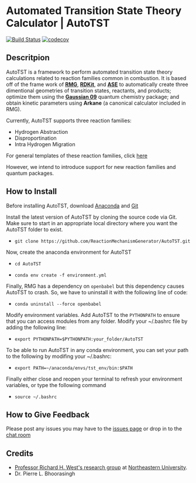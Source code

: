 # Automated Transition State Theory Calculator | AutoTST
[![Build Status](https://travis-ci.com/ReactionMechanismGenerator/AutoTST.svg?branch=master)](https://travis-ci.com/ReactionMechanismGenerator/AutoTST)
[![codecov](https://codecov.io/gh/reactionmechanismgenerator/autotst/branch/master/graph/badge.svg)](https://codecov.io/gh/reactionmechanismgenerator/autotst)

## Descritpion

AutoTST is a framework to perform automated transition state theory calculations related to reaction families common in combustion.
It is based off of the frame work of [**RMG**](rmg.mit.edu), [**RDKit**](http://www.rdkit.org/), and [**ASE**](https://wiki.fysik.dtu.dk/ase/) to automatically create three dimentional geometries of transition states, reactants, and products;
optimize them using the [**Gaussian 09**](http://gaussian.com/) quantum chemistry package; and obtain kinetic parameters using **Arkane** (a canonical calculator included in RMG).

Currently, AutoTST supports three reaction families:
- Hydrogen Abstraction
- Disproportination
- Intra Hydrogen Migration

For general templates of these reaction families, click [here](https://github.com/ReactionMechanismGenerator/RMG-database/blob/master/families/rmg_reaction_families.pdf)

However, we intend to introduce support for new reaction families and quantum packages.


## How to Install

Before installing AutoTST, download [Anaconda](anaconda.com/download/) and [Git](https://git-scm.com/downloads)

Install the latest version of AutoTST by cloning the source code via Git. Make sure to start in an appropriate local directory where you want the AutoTST folder to exist.

- `git clone https://github.com/ReactionMechanismGenerator/AutoTST.git`

Now, create the anaconda environment for AutoTST

- `cd AutoTST`

- `conda env create -f environment.yml`

Finally, RMG has a dependency on `openbabel` but this dependency causes AutoTST to crash. So, we have to uninstall it with the following line of code:

- `conda uninstall --force openbabel`


Modify environment variables. Add AutoTST to the `PYTHONPATH` to ensure that you can access modules from any folder. Modify your ~/.bashrc file by adding the following line:

- `export PYTHONPATH=$PYTHONPATH:your_folder/AutoTST`

To be able to run AutoTST in any conda environment, you can set your path to the following by modifing your ~/.bashrc: 

- `export PATH=~/anaconda/envs/tst_env/bin:$PATH`

Finally either close and reopen your terminal to refresh your environment variables, or type the following command 
- `source ~/.bashrc`

## How to Give Feedback

Please post any issues you may have to the [issues page](https://github.com/ReactionMechanismGenerator/AutoTST/issues/)
or drop in to the [chat room](https://gitter.im/ReactionMechanismGenerator/AutoTST) 

## Credits

- [Professor Richard H. West's research group](http://www.northeastern.edu/comocheng/) at 
[Northeastern University](http://www.northeastern.edu/). 
- Dr. Pierre L. Bhoorasingh
